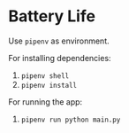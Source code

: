 # Battery Life

Use `pipenv` as environment.

For installing dependencies:

1. `pipenv shell`
2. `pipenv install`

For running the app:

1. `pipenv run python main.py`
